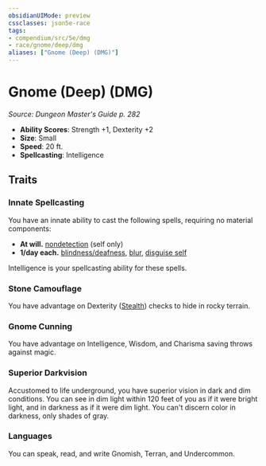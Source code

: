 ```yaml
---
obsidianUIMode: preview
cssclasses: json5e-race
tags:
- compendium/src/5e/dmg
- race/gnome/deep/dmg
aliases: ["Gnome (Deep) (DMG)"]
---
```

# Gnome (Deep) (DMG)
*Source: Dungeon Master's Guide p. 282*  

- **Ability Scores**: Strength +1, Dexterity +2
- **Size**: Small
- **Speed**: 20 ft.
- **Spellcasting**: Intelligence

## Traits

### Innate Spellcasting

You have an innate ability to cast the following spells, requiring no material components:

- **At will.** [nondetection](2-Mechanics/CLI/spells/nondetection.md) (self only)  
- **1/day each.** [blindness/deafness](2-Mechanics/CLI/spells/blindness-deafness.md), [blur](2-Mechanics/CLI/spells/blur.md), [disguise self](2-Mechanics/CLI/spells/disguise-self.md)  

Intelligence is your spellcasting ability for these spells.

### Stone Camouflage

You have advantage on Dexterity ([Stealth](2-Mechanics/CLI/rules/skills.md#Stealth)) checks to hide in rocky terrain.

### Gnome Cunning

You have advantage on Intelligence, Wisdom, and Charisma saving throws against magic.

### Superior Darkvision

Accustomed to life underground, you have superior vision in dark and dim conditions. You can see in dim light within 120 feet of you as if it were bright light, and in darkness as if it were dim light. You can't discern color in darkness, only shades of gray.

### Languages

You can speak, read, and write Gnomish, Terran, and Undercommon.